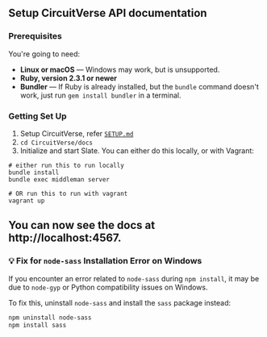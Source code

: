 ## Setup CircuitVerse API documentation

### Prerequisites

You're going to need:

- **Linux or macOS** — Windows may work, but is unsupported.
- **Ruby, version 2.3.1 or newer**
- **Bundler** — If Ruby is already installed, but the `bundle` command doesn't work, just run `gem install bundler` in a terminal.

### Getting Set Up

1. Setup CircuitVerse, refer [`SETUP.md`](../SETUP.md)
2. `cd CircuitVerse/docs`
3. Initialize and start Slate. You can either do this locally, or with Vagrant:

```shell
# either run this to run locally
bundle install
bundle exec middleman server

# OR run this to run with vagrant
vagrant up
```

You can now see the docs at http://localhost:4567.
---

### 💡 Fix for `node-sass` Installation Error on Windows

If you encounter an error related to `node-sass` during `npm install`, it may be due to `node-gyp` or Python compatibility issues on Windows.

To fix this, uninstall `node-sass` and install the `sass` package instead:

```bash
npm uninstall node-sass
npm install sass

